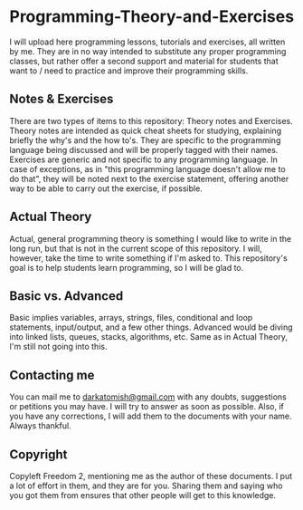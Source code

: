 # Programming-Theory-and-Exercises
I will upload here programming lessons, tutorials and exercises, all written by me. 
They are in no way intended to substitute any proper programming classes, but rather offer a second support and  material for students that want to / need to practice and improve their programming skills.

Notes & Exercises
---------------------
There are two types of items to this repository: Theory notes and Exercises.
Theory notes are intended as quick cheat sheets for studying, explaining briefly the why's and the how to's. They are specific to the programming language being discussed and will be properly tagged with their names.
Exercises are generic and not specific to any programming language. In case of exceptions, as in "this programming language doesn't allow me to do that", they will be noted next to the exercise statement, offering another way to be able to carry out the exercise, if possible.

Actual Theory
---------------------
Actual, general programming theory is something I would like to write in the long run, but that is not in the current scope of this repository.
I will, however, take the time to write something if I'm asked to. This repository's goal is to help students learn programming, so I will be glad to.

Basic vs. Advanced
---------------------
Basic implies variables, arrays, strings, files, conditional and loop statements, input/output, and a few other things.
Advanced would be diving into linked lists, queues, stacks, algorithms, etc. Same as in Actual Theory, I'm still not going into this. 

Contacting me
---------------------
You can mail me to darkatomish@gmail.com with any doubts, suggestions or petitions you may have. I will try to answer as soon as possible.
Also, if you have any corrections, I will add them to the documents with your name. Always thankful.

Copyright
---------------------
Copyleft Freedom 2, mentioning me as the author of these documents. 
I put a lot of effort in them, and they are for you. Sharing them and saying who you got them from ensures that other people will get to this knowledge.
